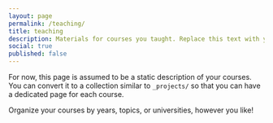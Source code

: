 ```yaml
---
layout: page
permalink: /teaching/
title: teaching
description: Materials for courses you taught. Replace this text with your description.
social: true
published: false
---
```


For now, this page is assumed to be a static description of your courses. You can convert it to a collection similar to `_projects/` so that you can have a dedicated page for each course.

Organize your courses by years, topics, or universities, however you like!
